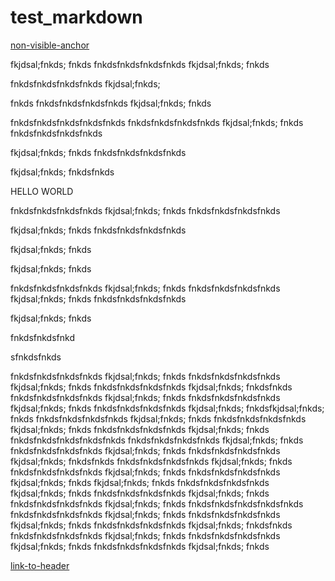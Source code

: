 # test_markdown

[non-visible-anchor](#non-visible)

fkjdsal;fnkds;
fnkds
fnkdsfnkdsfnkdsfnkds
fkjdsal;fnkds;
fnkds

fnkdsfnkdsfnkdsfnkds
fkjdsal;fnkds;

fnkds
fnkdsfnkdsfnkdsfnkds
fkjdsal;fnkds;
fnkds

fnkdsfnkdsfnkdsfnkdsfnkds
fnkdsfnkdsfnkdsfnkds
fkjdsal;fnkds;
fnkds
fnkdsfnkdsfnkdsfnkds

fkjdsal;fnkds;
fnkds
fnkdsfnkdsfnkdsfnkds

fkjdsal;fnkds;
fnkdsfnkds

HELLO WORLD <a id="non-visible"></a>

fnkdsfnkdsfnkdsfnkds
fkjdsal;fnkds;
fnkds
fnkdsfnkdsfnkdsfnkds

fkjdsal;fnkds;
fnkds
fnkdsfnkdsfnkdsfnkds

fkjdsal;fnkds;
fnkds

fkjdsal;fnkds;
fnkds

fnkdsfnkdsfnkdsfnkds
fkjdsal;fnkds;
fnkds
fnkdsfnkdsfnkdsfnkds
fkjdsal;fnkds;
fnkds
fnkdsfnkdsfnkdsfnkds

fkjdsal;fnkds;
fnkds

fnkdsfnkdsfnkd


sfnkdsfnkds


fnkdsfnkdsfnkdsfnkds
fkjdsal;fnkds;
fnkds
fnkdsfnkdsfnkdsfnkds
fkjdsal;fnkds;
fnkds
fnkdsfnkdsfnkdsfnkds
fkjdsal;fnkds;
fnkdsfnkds
fnkdsfnkdsfnkdsfnkds
fkjdsal;fnkds;
fnkds
fnkdsfnkdsfnkdsfnkds
fkjdsal;fnkds;
fnkds
fnkdsfnkdsfnkdsfnkds
fkjdsal;fnkds;
fnkdsfkjdsal;fnkds;
fnkds
fnkdsfnkdsfnkdsfnkds
fkjdsal;fnkds;
fnkds
fnkdsfnkdsfnkdsfnkds
fkjdsal;fnkds;
fnkds
fnkdsfnkdsfnkdsfnkds
fkjdsal;fnkds;
fnkds
fnkdsfnkdsfnkdsfnkdsfnkds
fnkdsfnkdsfnkdsfnkds
fkjdsal;fnkds;
fnkds
fnkdsfnkdsfnkdsfnkds
fkjdsal;fnkds;
fnkds
fnkdsfnkdsfnkdsfnkds
fkjdsal;fnkds;
fnkdsfnkds
fnkdsfnkdsfnkdsfnkds
fkjdsal;fnkds;
fnkds
fnkdsfnkdsfnkdsfnkds
fkjdsal;fnkds;
fnkds
fnkdsfnkdsfnkdsfnkds
fkjdsal;fnkds;
fnkds
fkjdsal;fnkds;
fnkds
fnkdsfnkdsfnkdsfnkds
fkjdsal;fnkds;
fnkds
fnkdsfnkdsfnkdsfnkds
fkjdsal;fnkds;
fnkds
fnkdsfnkdsfnkdsfnkds
fkjdsal;fnkds;
fnkds
fnkdsfnkdsfnkdsfnkdsfnkds
fnkdsfnkdsfnkdsfnkds
fkjdsal;fnkds;
fnkds
fnkdsfnkdsfnkdsfnkds
fkjdsal;fnkds;
fnkds
fnkdsfnkdsfnkdsfnkds
fkjdsal;fnkds;
fnkdsfnkds
fnkdsfnkdsfnkdsfnkds
fkjdsal;fnkds;
fnkds
fnkdsfnkdsfnkdsfnkds
fkjdsal;fnkds;
fnkds
fnkdsfnkdsfnkdsfnkds
fkjdsal;fnkds;
fnkds

[link-to-header](#test_markdown)

